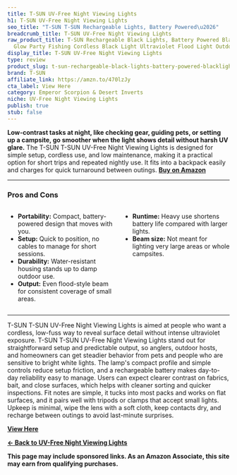 ```yaml
---
title: T-SUN UV-Free Night Viewing Lights
h1: T-SUN UV-Free Night Viewing Lights
seo_title: "T-SUN T-SUN Rechargeable Lights, Battery Powered\u2026"
breadcrumb_title: T-SUN UV-Free Night Viewing Lights
raw_product_title: T-SUN Rechargeable Black Lights, Battery Powered Blacklights for
  Glow Party Fishing Cordless Black Light Ultraviolet Flood Light Outdoor Waterproof
display_title: T-SUN UV-Free Night Viewing Lights
type: review
product_slug: t-sun-rechargeable-black-lights-battery-powered-blacklights-for-glow-pa-980127c5
brand: T-SUN
affiliate_link: https://amzn.to/470lzJy
cta_label: View Here
category: Emperor Scorpion & Desert Inverts
niche: UV-Free Night Viewing Lights
publish: true
stub: false
---
```


<div id="intro" class="full-width">
  <p><strong>Low-contrast tasks at night, like checking gear, guiding pets, or setting up a campsite, go smoother when the light shows detail without harsh UV glare.</strong> The T-SUN T-SUN UV-Free Night Viewing Lights is designed for simple setup, cordless use, and low maintenance, making it a practical option for short trips and repeated nightly use. It fits into a backpack easily and charges for quick turnaround between outings. <a href="https://amzn.to/470lzJy" rel="nofollow sponsored noopener" target="_blank"><strong>Buy on Amazon</strong></a></p>
</div>

<hr />
<h3 id="pros-cons">Pros and Cons</h3>
<div class="pc-grid" style="display:grid;grid-template-columns:1fr 1fr;gap:16px;">
  <ul>
    <li><strong>Portability:</strong> Compact, battery-powered design that moves with you.</li>
    <li><strong>Setup:</strong> Quick to position, no cables to manage for short sessions.</li>
    <li><strong>Durability:</strong> Water-resistant housing stands up to damp outdoor use.</li>
    <li><strong>Output:</strong> Even flood-style beam for consistent coverage of small areas.</li>
  </ul>
  <ul>
    <li><strong>Runtime:</strong> Heavy use shortens battery life compared with larger lights.</li>
    <li><strong>Beam size:</strong> Not meant for lighting very large areas or whole campsites.</li>
  </ul>
</div>
<hr />

<div class="full-width">
  <p>T-SUN T-SUN UV-Free Night Viewing Lights is aimed at people who want a cordless, low-fuss way to reveal surface detail without intense ultraviolet exposure. T-SUN T-SUN UV-Free Night Viewing Lights stand out for straightforward setup and predictable output, so anglers, outdoor hosts, and homeowners can get steadier behavior from pets and people who are sensitive to bright white lights. The lamp's compact profile and simple controls reduce setup friction, and a rechargeable battery makes day-to-day reliability easy to manage. Users can expect clearer contrast on fabrics, bait, and close surfaces, which helps with cleaner sorting and quicker inspections. Fit notes are simple, it tucks into most packs and works on flat surfaces, and it pairs well with tripods or clamps that accept small lights. Upkeep is minimal, wipe the lens with a soft cloth, keep contacts dry, and recharge between outings to avoid last-minute surprises. <a href="https://amzn.to/470lzJy" rel="nofollow sponsored noopener" target="_blank"><strong>
<p><a class="btn" href="https://amzn.to/470lzJy" target="_blank" rel="nofollow sponsored noopener">View Here</a></p>
<p><a href="/roundups/emperor-scorpion-desert-inverts/uv-free-night-viewing-lights/">← Back to UV-Free Night Viewing Lights</a></p>
<aside class="disclosure">This page may include sponsored links. As an Amazon Associate, this site may earn from qualifying purchases.</aside>
